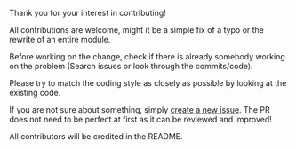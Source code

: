 Thank you for your interest in contributing!

All contributions are welcome, might it be a simple fix of a typo or the
rewrite of an entire module.

Before working on the change, check if there is already somebody working
on the problem (Search issues or look through the commits/code).

Please try to match the coding style as closely as possible by looking
at the existing code.

If you are not sure about something, simply
[create a new issue](https://github.com/rubengees/introduction/issues/new).
The PR does not need to be perfect at first as it can be reviewed
and improved!

All contributors will be credited in the README.
